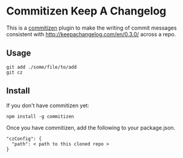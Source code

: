 # Commitizen Keep A Changelog

This is a [commitizen](http://commitizen.github.io/cz-cli/) plugin to make the writing of commit messages consistent with http://keepachangelog.com/en/0.3.0/ across a repo.

## Usage

```
git add ./some/file/to/add
git cz
```

## Install

If you don't have commitizen yet:

```
npm install -g commitizen
```

Once you have commitizen, add the following to your package.json.

```
"czConfig": {
  "path": < path to this cloned repo >
}
```
